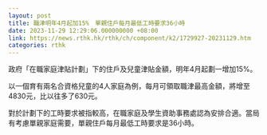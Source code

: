 ```yaml
---
layout: post
title: 職津明年4月起加15%　單親住戶每月最低工時要求36小時
date: 2023-11-29 12:29:06.000000000 +08:00
link: https://news.rthk.hk/rthk/ch/component/k2/1729927-20231129.htm
categories: rthk
---
```


政府「在職家庭津貼計劃」下的住戶及兒童津貼金額，明年4月起劃一增加15%。

以一個育有兩名合資格兒童的4人家庭為例，每月可領取職津最高金額，將增至4830元，比以往多了630元。

對於計劃下的工時要求被指較高，在職家庭及學生資助事務處認為安排合適。當局有考慮單親家庭需要，單親住戶每月最低工時要求是36小時。
